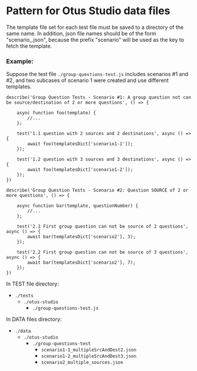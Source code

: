 # Pattern for Otus Studio data files

The template file set for each test file must be saved to a directory of the same name.
In addition, json file names should be of the form "scenario<scenario id>_<test name or something like>.json", because the prefix "scenario<scenario id>" will be used as the key to fetch the template.

### Example:

Suppose the test file ```./group-questions-test.js``` includes scenarios #1 and #2, and two subcases of scenario 1 were created and use different templates.

```
describe('Group Question Tests - Scenario #1: A group question not can be source/destination of 2 or more questions', () => {

	async function foo(template) {
		//...
	};

	test('1.1 question with 2 sources and 2 destinations', async () => {
		await foo(templatesDict['scenario1-1']);
	});

    test('1.2 question with 3 sources and 3 destinations', async () => {
    	await foo(templatesDict['scenario1-2']);
    });
})

describe('Group Question Tests - Scenario #2: Question SOURCE of 2 or more questions', () => {

	async function bar(template, questionNumber) {
		//...
	};

	test('2.1 First group question can not be source of 2 questions', async () => {
    	await bar(templatesDict['scenario2'], 3);
    });

	test('2.2 First group question can not be source of 3 questions', async () => {
    	await bar(templatesDict['scenario2'], 7);
    });
})
```


In TEST file directory:

 * ```./tests```
	 * ```./otus-studio```
		 * ```./group-questions-test.js```


In DATA files directory:

 * ```./data```
	 * ```./otus-studio```
		 * ```./group-questions-test```
			* ```scenario1-1_multipleSrcAndDest2.json```
			* ```scenario1-2_multipleSrcAndDest3.json```
			* ```scenario2_multiple_sources.json```

